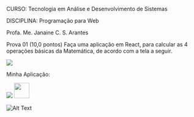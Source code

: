 CURSO: Tecnologia em Análise e Desenvolvimento de Sistemas 

DISCIPLINA: Programação para Web 

Profa. Me. Janaine C. S. Arantes 

Prova 01 (10,0 pontos) Faça uma aplicação em React, para calcular as 4 operações básicas da Matemática,  de acordo com a tela a seguir.

![](https://ibb.co/NKzVKN9)

Minha Aplicação:

![](https://ibb.co/W6wnzyM)
<img src="https://ibb.co/W6wnzyM" width="40" height="40" />

![Alt Text](https://media.giphy.com/media/vFKqnCdLPNOKc/giphy.gif)
